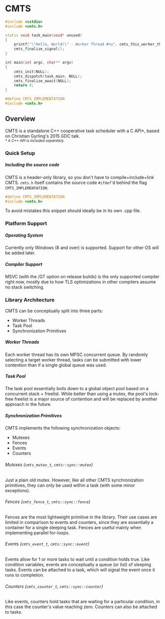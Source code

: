 # CMTS
```cpp
#include <cstdio>
#include <cmts.h>

static void task_main(void* unused)
{
    printf("\"Hello, World!\" - Worker Thread #%u", cmts_this_worker_thread_index());
    cmts_finalize_signal();
}

int main(int argc, char** argv)
{
    cmts_init(NULL);
    cmts_dispatch(task_main, NULL);
    cmts_finalize_await(NULL);
    return 0;
}

#define CMTS_IMPLEMENTATION
#include <cmts.h>
```
## Overview
CMTS is a standalone C++ cooperative task scheduler with a C API*, based on Christian Gyrling's 2015 GDC talk.  
<sub>_* A C++ API is included separately._</sub>
### Quick Setup
##### Including the source code
CMTS is a header-only library, so you don't have to compile+include+link CMTS. `cmts.h` itself contains the source code `#ifdef`'d behind the flag `CMTS_IMPLEMENTATION`:
```cpp
#define CMTS_IMPLEMENTATION
#include <cmts.h>
```
To avoid mistakes this snippet should ideally be in its own .cpp file.
### Platform Support
##### Operating System
Currently only Windows (8 and over) is supported. Support for other OS will be added later.
##### Compiler Support
MSVC (with the /GT option on release builds) is the only supported compiler right now, mostly due to how TLS optimizations in other compilers assume no stack switching.
### Library Architecture
CMTS can be conceptually split into three parts:
- Worker Threads
- Task Pool
- Synchronization Primitives
##### Worker Threads
Each worker thread has its own MPSC concurrent queue. By randomly selecting a target worker thread, tasks can be submitted with lower contention than if a single global queue was used.
##### Task Pool
The task pool essentially boils down to a global object pool based on a concurrent stack + freelist.
While better than using a mutex, the pool's lock-free freelist is a major source of contention and will be replaced by another approach in the future.
##### Synchronization Primitives
CMTS implements the following synchronization objects:
- Mutexes
- Fences
- Events
- Counters
###### Mutexes  (`cmts_mutex_t`, `cmts::sync::mutex`)
Just a plain old mutex. However, like all other CMTS synchronization primitives, they can only be used within a task (with some minor exceptions).
###### Fences (`cmts_fence_t`, `cmts::sync::fence`)
Fences are the most lightweight primitive in the library.
Their use cases are limited in comparison to events and counters, since they are essentially a container for a single sleeping task.
Fences are useful mainly when implementing parallel for-loops.
###### Events (`cmts_event_t`, `cmts::sync::event`)
Events allow for 1 or more tasks to wait until a condition holds true.
Like condition variables, events are conceptually a queue (or list) of sleeping tasks.
Events can be attached to a task, which will signal the event once it runs to completion.
###### Counters (`cmts_counter_t`, `cmts::sync::counter`)
Like events, counters hold tasks that are waiting for a particular condition, in this case the counter's value reaching zero. Counters can also be attached to tasks.
